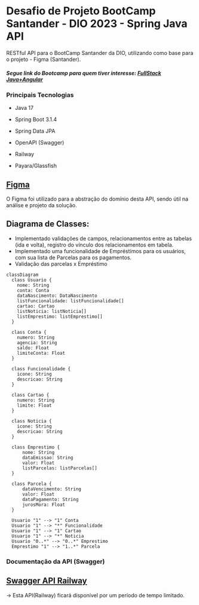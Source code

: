 <h1>Desafio de Projeto BootCamp Santander - DIO 2023 - Spring Java API</h1>
RESTful API para o BootCamp Santander da DIO, utilizando como base para o projeto - Figma (Santander).

<h5>Segue link do Bootcamp para quem tiver interesse: <a href="https://web.dio.me/track/santander-bootcamp-2023-fullstack-java-angular/" target="_blank" rel="noreferrer">FullStack Java+Angular</a></h5>


<h3>Principais Tecnologias</h3>

* Java 17

* Spring Boot 3.1.4

* Spring Data JPA

* OpenAPI (Swagger)

* Railway

* Payara/Glassfish

<h2><a href="https://www.figma.com/file/0ZsjwjsYlYd3timxqMWlbj/SANTANDER---Projeto-Web%2FMobile?type=design&node-id=1421-432&mode=design">Figma</a></h2>

O Figma foi utilizado para a abstração do domínio desta API, sendo útil na análise e projeto da solução.

<h2>Diagrama de Classes:</h2>

- Implementado validações de campos, relacionamentos entre as tabelas (ida e volta), registro do vínculo dos relacionamentos em tabela.
- Implementado uma funcionalidade de Empréstímos para os usuários, com sua lista de Parcelas para os pagamentos.
- Validação das parcelas x Empréstimo

```mermaid
classDiagram
  class Usuario {
    nome: String
    conta: Conta
    dataNascimento: DataNascimento
    listFuncionalidade: listFuncionalidade[]
    cartao: Cartao
    listNoticia: listNoticia[]
    listEmprestimo: listEmprestimo[]
  }

  class Conta {
    numero: String
    agencia: String
    saldo: Float
    limiteConta: Float
  }

  class Funcionalidade {
    icone: String
    descricao: String
  }

  class Cartao {
    numero: String
    limite: Float
  }

  class Noticia {
    icone: String
    descricao: String
  }

  class Emprestimo {
      nome: String
      dataEmissao: String
      valor: Float
      listParcelas: listParcelas[]
  }

  class Parcela {
      dataVencimento: String
      valor: Float
      dataPagamento: String
      jurosMora: Float
  }

  Usuario "1" --> "1" Conta
  Usuario "1" --> "*" Funcionalidade
  Usuario "1" --> "1" Cartao
  Usuario "1" --> "*" Noticia
  Usuario "0..*" --> "0..*" Emprestimo 
  Emprestimo "1" --> "1..*" Parcela 

```

<h3>Documentação da API (Swagger)</h3>

<h2><a href="https://spring-api-santander-bootcamp-production.up.railway.app/swagger-ui/index.html">Swagger API Railway</a></h2> -> Esta API(Railway) ficará disponível por um período de tempo limitado.

